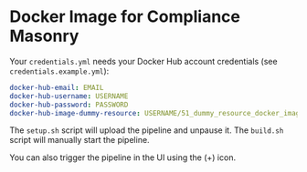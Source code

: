 Docker Image for Compliance Masonry
===================================

Your `credentials.yml` needs your Docker Hub account credentials (see `credentials.example.yml`):

```yaml
docker-hub-email: EMAIL
docker-hub-username: USERNAME
docker-hub-password: PASSWORD
docker-hub-image-dummy-resource: USERNAME/51_dummy_resource_docker_image
```

The `setup.sh` script will upload the pipeline and unpause it. The `build.sh` script will manually start the pipeline.

You can also trigger the pipeline in the UI using the (+) icon.
